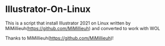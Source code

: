 # Illustrator-On-Linux

This is a script that install Illustrator 2021 on Linux written by MiMillieuh(https://github.com/MiMillieuh) and converted to work with WOL

Thanks to MiMillieuh(https://github.com/MiMillieuh)!
